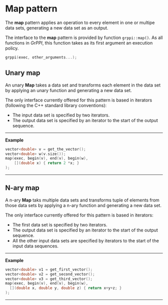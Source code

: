 # Map pattern

The **map** pattern applies an operation to every element in one or multipe data sets, generating a new data set as an output.

The interface to the **map** pattern is provided by function `grppi::map()`. As all functions in *GrPPI*, this function takes as its first argument an execution policy.

~~~c++
grppi(exec, other_arguments...);
~~~

## Unary map

An unary **Map** takes a data set and transforms each element in the data set by applying an unary function and generating a new data set.

The only interface currently offered for this pattern is based in iterators (following the C++ standard library conventions):

  * The input data set is specified by two iterators.
  * The output data set is specified by an iterator to the start of the output sequence.

---
**Example**
~~~c++
vector<double> v = get_the_vector();
vector<double> w(v.size());
map(exec, begin(v), end(v), begin(w),
    [](double x) { return 2 *x; }
);
~~~
---


## N-ary map

A n-ary **Map** taks multiple data sets and transforms tuple of elements from those data sets by applying a n-ary function and generating a new data set.

The only interface currently offered for this pattern is based in iterators:

  * The first data set is specified by two iterators.
  * The output data set is specified by an iterator to the start of the output sequence.
  * All the other input data sets are specified by iterators to the start of the input data sequences.

---
**Example**
~~~c++
vector<double> v1 = get_first_vector();
vector<double> v2 = get_second_vector();
vector<double> v3 = get_third_vector();
map(exec, begin(v), end(v), begin(w),
  [](double x, double y, double z) { return x+y+z; }
);
~~~
---